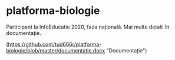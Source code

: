 # platforma-biologie
Participant la InfoEducatie 2020, faza națională. Mai multe detalii în documentație.

(https://github.com/tud666r/platforma-biologie/blob/master/documentatie.docx "Documentație")
